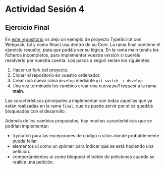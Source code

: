 # Actividad Sesión 4

## Ejercicio Final

En [este repositorio](https://github.com/lucferbux/TypescriptWeatherExample) os dejo un ejemplo de proyecto TypeScript con Webpack, tal y como React usa dentro de su Core.
La rama final contiene el ejercicio resuelto, para que podáis ver su lógica.
En la rama main tenéis los ficheros incompletos, para implementar vuestra versión si queréis resolverlo por vuestra cuenta.
Los pasos a seguir serían los siguientes:

1. Hacer un fork del proyecto.
2. Clonar el repositorio en vuestro ordenador.
3. Crear una nueva rama `develop` mediante `git switch -c develop`
4. Una vez terminado los cambios crear una nueva *pull request* a la rama **main**.

Las características principales a implementar son todas aquellas que ya están realizadas en la rama `final`, que os puede servir por si os quedáis bloqueados con el desarrollo.

Además de los cambios propuestos, hay muchas características que se podrían implementar:

* try/catch para las excepciones de código o sitios donde probablemente pueda fallar.
* elementos ui como un spinner para indicar que se está haciendo una petición.
* comportamientos ui como bloquear el botón de peticiones cuando se realice una petición.
